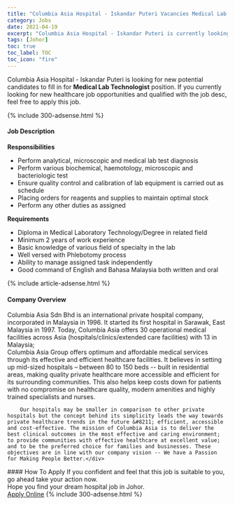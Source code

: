 ```yaml
---
title: "Columbia Asia Hospital - Iskandar Puteri Vacancies Medical Lab Technologist" 
category: Jobs 
date: 2021-04-19 
excerpt: "Columbia Asia Hospital - Iskandar Puteri is currently looking for suitable person to fill in the Medical Lab Technologist which positioned at Johor" 
tags: [Johor] 
toc: true 
toc_label: TOC 
toc_icon: "fire" 
--- 
```


<p>Columbia Asia Hospital - Iskandar Puteri is looking for new potential candidates to fill in for <b>Medical Lab Technologist</b> position. If you currently looking for new healthcare job opportunities and qualified with the job desc, feel free to apply this job.
</p>{% include 300-adsense.html %} 
<div><div><h4>Job Description</h4></div><div><div><span><div><div><b>Responsibilities</b></div><ul><li>Perform analytical, microscopic and medical lab test diagnosis</li><li>Perform various biochemical, haemotology, microscopic and bacteriologic test</li><li>Ensure quality control and calibration of lab equipment is carried out as schedule</li><li>Placing orders for reagents and supplies to maintain optimal stock</li><li>Perform any other duties as assigned</li></ul><div><strong>Requirements</strong></div><ul><li>Diploma in Medical Laboratory Technology/Degree in related field</li><li>Minimum 2 years of work experience</li><li>Basic knowledge of various field of specialty in the lab</li><li>Well versed with Phlebotomy process</li><li>Ability to manage assigned task independently</li><li>Good command of English and Bahasa Malaysia both written and oral</li></ul></div></span></div></div></div> 
{% include article-adsense.html %} 
<div><div><h4>Company Overview</h4></div><div><div><span><div><div>
<div>
<div>
			Columbia Asia Sdn Bhd is an international private hospital company, incorporated in Malaysia in 1996. It started its first hospital in Sarawak, East Malaysia in 1997. Today, Columbia Asia offers 30 operational medical facilities across Asia (hospitals/clinics/extended care facilities) with 13 in Malaysia;</div>
<div>
			Columbia Asia Group offers optimum and affordable medical services through its effective and efficient healthcare facilities. It believes in setting up mid-sized hospitals &#8211; between 80 to 150 beds -- built in residential areas, making quality private healthcare more accessible and efficient for its surrounding communities. This also helps keep costs down for patients with no compromise on healthcare quality, modern amenities and highly trained specialists and nurses.</div>
		
		Our hospitals may be smaller in comparison to other private hospitals but the concept behind its simplicity leads the way towards private healthcare trends in the future &#8211; efficient, accessible and cost-effective. The mission of Columbia Asia is to deliver the best clinical outcomes in the most effective and caring environment; to provide communities with effective healthcare at excellent value; and to be the preferred choice for families and businesses. These objectives are in line with our company vision -- We have a Passion for Making People Better.</div>
</div></div></span></div></div></div> 
#### How To Apply 
If you confident and feel that this job is suitable to you, go ahead take your action now. <br/> 
Hope you find your dream hospital job in Johor. <br/> 
<a href="https://www.jobstreet.com.my/en/job/medical-lab-technologist-4540809?jobId=jobstreet-my-job-4540809" class="btn btn--warning" target="_blank" rel="nofollow noopenner">Apply Online</a> 
{% include 300-adsense.html %} 